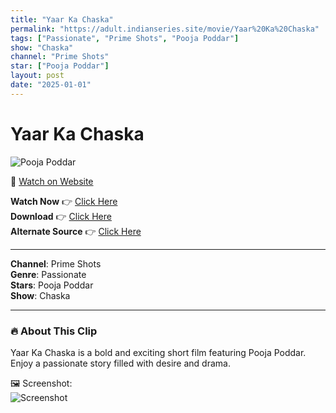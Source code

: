 ```yaml
---
title: "Yaar Ka Chaska"
permalink: "https://adult.indianseries.site/movie/Yaar%20Ka%20Chaska"
tags: ["Passionate", "Prime Shots", "Pooja Poddar"]
show: "Chaska"
channel: "Prime Shots"
star: ["Pooja Poddar"]
layout: post
date: "2025-01-01"
---
```


# Yaar Ka Chaska

![Pooja Poddar](https://shorts.desisins.com/wp-content/uploads/2024/07/Chaska-DesiSins.com_.jpg)

🔗 [Watch on Website](https://adult.indianseries.site/movie/Yaar%20Ka%20Chaska)

**Watch Now** 👉 [Click Here](https://adult.indianseries.site/movie/Yaar%20Ka%20Chaska)  
**Download** 👉 [Click Here](https://adult.indianseries.site/movie/Yaar%20Ka%20Chaska)  
**Alternate Source** 👉 [Click Here](https://adult.indianseries.site/movie/Yaar%20Ka%20Chaska)

---

**Channel**: Prime Shots  
**Genre**: Passionate  
**Stars**: Pooja Poddar  
**Show**: Chaska

---

### 🔥 About This Clip

Yaar Ka Chaska is a bold and exciting short film featuring Pooja Poddar. Enjoy a passionate story filled with desire and drama.
 
🖼️ Screenshot:  
![Screenshot](https://shorts.desisins.com/wp-content/uploads/2024/07/Chaska-DesiSins.com_.jpg)

